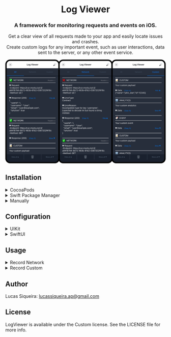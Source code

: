 <h1 align="center">Log Viewer</h1>

<h3 align="center">A framework for monitoring requests and events on iOS.</h3>

<p align="center">
  Get a clear view of all requests made to your app and easily locate issues and crashes.
  <br />
  Create custom logs for any important event, such as user interactions, data sent to the server, or any other event service.
</p>

<p align="center">
<img src="https://github.com/FliperProjects/LogViewerDoc/blob/main/img/LogViewerSimulator.png" width="750px">
</p>

## Installation

<details><summary>CocoaPods</summary><ul>
<br />
  
In your `Podfile`

* If you want the library in binary format:

<br />

```ruby
target '<Your Target Name>' do
  pod 'LogViewer', :git => 'https://<LOG_VIEWER_TOKEN>@github.com/FliperProjects/LogViewerFramework.git', :tag => '1.0.0'
end
```

* If you want the library with source code:

<br />

```ruby
target '<Your Target Name>' do
  pod 'LogViewer', :git => 'https://<LOG_VIEWER_TOKEN>@github.com/FliperProjects/LogViewer.git', :tag => '1.0.0'
end
```

</ul></details>

<details><summary>Swift Package Manager</summary><ul>
<br />

In the top menu of Xcode, click on `File` then `Add Package Dependencies...` and paste the git URL:

* If you want the library in binary format:

<br />

```bash
https://<LOG_VIEWER_TOKEN>@github.com/FliperProjects/LogViewerFramework.git
```

* If you want the library with source code:

<br />

```bash
https://<LOG_VIEWER_TOKEN>@github.com/FliperProjects/LogViewer.git
```

<p align="left">
<img src="https://github.com/FliperProjects/LogViewerDoc/blob/main/img/LogViewerSPMImage.png" width="600px">
</p>
<hr>

To add it as a dependency of another package:

In your `Package.swift`:

* If you want the library in binary format:

<br />
  
```swift
dependencies: [
  .package(url: "https://<LOG_VIEWER_TOKEN>@github.com/FliperProjects/LogViewerFramework.git", .exact("1.0.0"))
]
```

* If you want the library with source code:

<br />

```swift
dependencies: [
  .package(url: "https://<LOG_VIEWER_TOKEN>@github.com/FliperProjects/LogViewer.git", .exact("1.0.0"))
]
```

To depend on the LogViewer target:

```swift
.product(name: "LogViewer", package: "LogViewer")
```

</ul></details>

<details><summary>Manually</summary><ul>
<br />
  
In terminal, open the root folder of your project:
  
```bash
cd MyProject
```

Download file `LogViewer.xcframework` with the command:

```bash
curl -O https://<LOG_VIEWER_TOKEN>@raw.githubusercontent.com/FliperProjects/LogViewerFramework/refs/heads/main/LogViewer.xcframework.zip && unzip LogViewer.xcframework.zip > /dev/null && rm LogViewer.xcframework.zip
```

Open the project and, next, select your application project in the Project Navigator (blue project icon) to navigate to the target configuration window and select the application target under the `Targets` heading in the sidebar.

In the tab bar at the top of that window, open the `General` panel.

Click on the `+` button under the `Framework, Libraries, and Embedded Content` section.

Add `LogViewer.xcframework` and mark `Embed & Sign` option.
<p align="left">
<img src="https://github.com/FliperProjects/LogViewerDoc/blob/main/img/LogViewerFrameworkImage.png" width="600px">
</p>

</ul></details>

## Configuration

<details><summary>UIKit</summary><ul>
<br />
  
In an AppDelegate based UIKit app, initialize LogViewerProvider inside:
  
```swift
import UIKit
import LogViewer

@UIApplicationMain
class AppDelegate: UIResponder, UIApplicationDelegate {
    var window: UIWindow?

    func application(
        _ application: UIApplication,
        didFinishLaunchingWithOptions launchOptions: [UIApplication.LaunchOptionsKey: Any]?
    ) -> Bool {
        window = UIWindow(frame: UIScreen.main.bounds)

        // Call LogViewerProvider after window was created.
        LogViewerProvider.setEnableInDebug(true)
        LogViewerProvider.setEnableInRelease(false)
        
        return true
    }
}
```

</ul></details>

<details><summary>SwiftUI</summary><ul>
<br />
  
In a SwiftUI app, initialize LogViewerProvider inside @main struct:
  
```swift
import SwiftUI
import LogViewer

@main
struct MyApp: App {
    init() {
        LogViewerProvider.setEnableInDebug(true)
        LogViewerProvider.setEnableInRelease(false)
    }

    var body: some Scene {
        WindowGroup {
            ContentView()
        }
    }
}
```

</ul></details>

## Usage

<details><summary>Record Network</summary><ul>
<br />

<details><summary>Native</summary><ul>
<br />
  
Just send the `modelType` parameter to the default function that makes the requests in your application:
* The `modelType` is expected model for the task response. This can be any type that conforms to `Decodable`, or `nil` / `void`  if a response model is not expected.

#### session.dataTask
```swift
  session.dataTask(with: urlRequest, modelType: Model.self) { data, response, error in
  ...
```
#### session.uploadTask
```swift
  session.uploadTask(with: urlRequest, from: uploadData, modelType: Model.self) { data, response, error in
  ...
```
#### session.data
```swift
  session.data(for: urlRequest, modelType: Model.self)
  ...
```
#### session.upload
```swift
  session.upload(for: urlRequest, from: uploadData, modelType: Model.self)
  ...
```

</ul></details>
  
<details><summary>Manual</summary><ul>
<br />

Call LogViewerProvider to register request in your custom request function:

```swift
  LogViewerProvider.recordNetwork(
      urlRequest: urlRequest,
      uploadData: uploadData, //If is a upload request
      responseData: data,
      response: response,
      error: error,
      modelType: Model.self
  )
```

</ul></details>

</ul></details>

<details><summary>Record Custom</summary><ul>
<br />

Record any other information you deem necessary. Analytics for example:

```swift
  LogViewerProvider.recordCustom(
      iconChar: "🔖",
      title: "Analytics",
      payload: "Custom Event",
      data: eventData //Optional
  )
```

</ul></details>


## Author

Lucas Siqueira: lucassiqueira.ap@gmail.com

## License

LogViewer is available under the Custom license. See the LICENSE file for more info.
